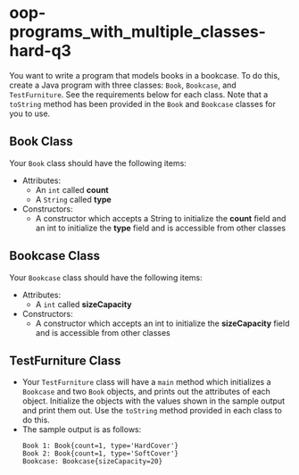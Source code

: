 # oop-programs_with_multiple_classes-hard-q3

You want to write a program that models books in a bookcase. To do this, create a Java program with three
classes: `Book`, `Bookcase`, and `TestFurniture`. See the requirements below for each class. Note that a `toString`
method has been provided in the `Book` and `Bookcase` classes for you to use.

## Book Class

Your `Book` class should have the following items:

- Attributes:
    - An `int` called **count**
    - A `String` called **type**
- Constructors:
    - A constructor which accepts a String to initialize the **count** field and an int to initialize the
      **type** field and is accessible from other classes

## Bookcase Class

Your `Bookcase` class should have the following items:

- Attributes:
    - A `int` called **sizeCapacity**
- Constructors:
    - A constructor which accepts an int to initialize the **sizeCapacity** field and is accessible from other classes

## TestFurniture Class

- Your `TestFurniture` class will have a `main` method which initializes a `Bookcase` and two `Book` objects, and prints
  out the attributes of each object. Initialize the objects with the values shown in the sample output and print them
  out. Use the `toString` method provided in each class to do this.
- The sample output is as follows:
  ```
  Book 1: Book{count=1, type='HardCover'}
  Book 2: Book{count=1, type='SoftCover'}
  Bookcase: Bookcase{sizeCapacity=20}
  ```
